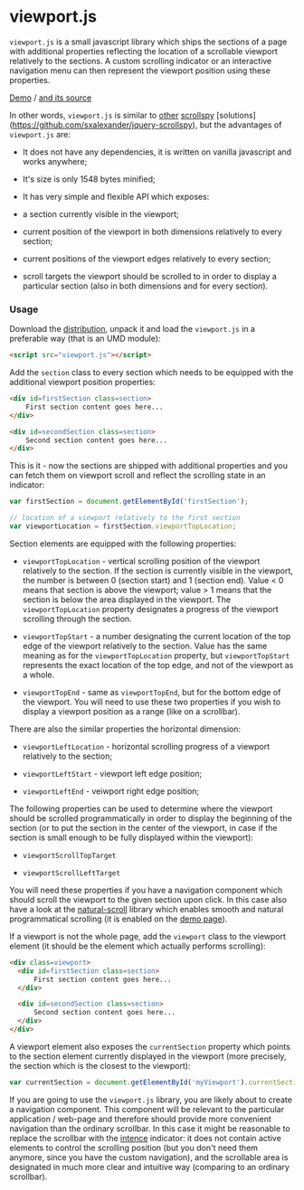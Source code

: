 viewport.js
===========


`viewport.js` is a small javascript library which ships the sections
of a page with additional properties reflecting the location of a
scrollable viewport relatively to the sections. A custom scrolling
indicator or an interactive navigation menu can then represent the
viewport position using these properties.

[Demo](http://asvd.github.io/viewport) / [and its
source](https://github.com/asvd/asvd.github.io/tree/master/viewport)

In other words, `viewport.js` is similar to
[other](http://davidwalsh.name/js/scrollspy)
[scrollspy](http://getbootstrap.com/javascript/#scrollspy) [solutions]
(https://github.com/sxalexander/jquery-scrollspy), but the advantages
of `viewport.js` are:

- It does not have any dependencies, it is written on vanilla
  javascript and works anywhere;

- It's size is only 1548 bytes minified;

- It has very simple and flexible API which exposes:

 - a section currently visible in the viewport;

 - current position of the viewport in both dimensions relatively to
   every section;

 - current positions of the viewport edges relatively to every
   section;

 - scroll targets the viewport should be scrolled to in order to
   display a particular section (also in both dimensions and for every
   section).


### Usage

Download the
[distribution](https://github.com/asvd/viewport/releases/download/v0.0.1/viewport-0.0.1.tar.gz),
unpack it and load the `viewport.js` in a preferable way (that is an
UMD module):

```html
<script src="viewport.js"></script>
```

Add the `section` class to every section which needs to be equipped
with the additional viewport position properties:

```html
<div id=firstSection class=section>
    First section content goes here...
</div>

<div id=secondSection class=section>
    Second section content goes here...
</div>
```

This is it - now the sections are shipped with additional properties
and you can fetch them on viewport scroll and reflect the scrolling
state in an indicator:

```js
var firstSection = document.getElementById('firstSection');

// location of a viewport relatively to the first section
var viewportLocation = firstSection.viewportTopLocation;
```


Section elements are equipped with the following properties:

- `viewportTopLocation` - vertical scrolling position of the viewport
  relatively to the section. If the section is currently visible in
  the viewport, the number is between 0 (section start) and 1 (section
  end). Value < 0 means that section is above the viewport; value > 1
  means that the section is below the area displayed in the
  viewport. The `viewportTopLocation` property designates a progress
  of the viewport scrolling through the section.

- `viewportTopStart` - a number designating the current location of
  the top edge of the viewport relatively to the section. Value has
  the same meaning as for the `viewportTopLocation` property, but
  `viewportTopStart` represents the exact location of the top edge,
  and not of the viewport as a whole.

- `viewportTopEnd` - same as `viewportTopEnd`, but for the bottom edge
  of the viewport. You will need to use these two properties if you
  wish to display a viewport position as a range (like on a
  scrollbar).

There are also the similar properties the horizontal dimension:

- `viewportLeftLocation` - horizontal scrolling progress of a viewport
  relatively to the section;

- `viewportLeftStart` - viewport left edge position;

- `viewportLeftEnd` - veiwport right edge position;

The following properties can be used to determine where the viewport
should be scrolled programmatically in order to display the beginning
of the section (or to put the section in the center of the viewport,
in case if the section is small enough to be fully displayed within
the viewport):

- `viewportScrollTopTarget`

- `viewportScrollLeftTarget`

You will need these properties if you have a navigation component
which should scroll the viewport to the given section upon click. In
this case also have a look at the
[natural-scroll](http://github.com/asvd/natural-scroll) library which
enables smooth and natural programmatical scrolling (it is enabled on
the [demo page](http://asvd.github.io/viewport)).

If a viewport is not the whole page, add the `viewport` class to the
viewport element (it should be the element which actually performs
scrolling):


```html
<div class=viewport>
  <div id=firstSection class=section>
      First section content goes here...
  </div>

  <div id=secondSection class=section>
      Second section content goes here...
  </div>
</div>
```


A viewport element also exposes the `currentSection` property which
points to the section element currently displayed in the viewport
(more precisely, the section which is the closest to the viewport):


```js
var currentSection = document.getElementById('myViewport').currentSection;
```


If you are going to use the `viewport.js` library, you are likely
about to create a navigation component. This component will be
relevant to the particular application / web-page and therefore should
provide more convenient navigation than the ordinary scrollbar. In
this case it might be reasonable to replace the scrollbar with the
[intence](http://asvd.github.io/intence) indicator: it does not
contain active elements to control the scrolling position (but you
don't need them anymore, since you have the custom navigation), and
the scrollable area is designated in much more clear and intuitive way
(comparing to an ordinary scrollbar).


